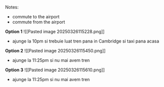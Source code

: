 Notes:
- commute to the airport
- commute from the airport

**Option 1**
![[Pasted image 20250326115228.png]]
- ajunge la 10pm si trebuie luat tren pana in Cambridge si taxi pana acasa

**Option 2**
![[Pasted image 20250326115450.png]]
- ajunge la 11:25pm si nu mai avem tren

**Option 3**
![[Pasted image 20250326115610.png]]  
- ajunge la 11:25pm si nu mai avem tren 